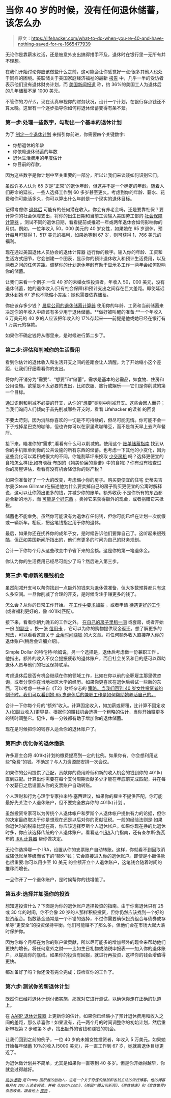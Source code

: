 # 当你 40 岁的时候，没有任何退休储蓄，该怎么办

> 原文：<https://lifehacker.com/what-to-do-when-you-re-40-and-have-nothing-saved-for-re-1665477939>

无论你是靠薪水过活，还是被意外支出搞得措手不及，退休时在银行里一无所有并不理想。



在我们开始讨论你应该做些什么之前，这可能会让你感觉好一点:很多其他人也处于同样的困境。美联储关于美国家庭经济福祉的最新 [报告](http://www.federalreserve.gov/econresdata/2013-report-economic-well-being-us-households-201407.pdf) 中，几乎一半的受访者表示他们没有退休财务计划，而 [美国新闻报道](http://money.usnews.com/money/blogs/the-smarter-mutual-fund-investor/2014/08/19/the-tiny-house-movement-and-binge-saving-the-new-retirement) 称，约 36%的美国工人为退休后的几年储蓄不足 1000 美元。

不管你的*为什么*，现在认真审视你的财务状况，设计一个计划，在银行存点钱还不算太晚。这里有一个逐步指导你如何将退休储蓄变得有条不紊。

### 第一步:处理一些数字，勾勒出一个基本的退休计划

为了 [制定一个退休计划](http://lifehacker.com/a-step-by-step-guide-to-painlessly-plan-and-vet-your-re-5814716) 来指引你前进，你需要四个关键数字:

*   你想退休的年龄
*   你依赖退休储蓄的年数
*   退休生活费用的年度估计
*   你目前的存款。

因为这些数字是你计划中至关重要的一部分，所以让我们来谈谈如何识别它们。

虽然许多人认为 65 岁是“正常”的退休年龄，但这并不是一个确定的年龄。随着人们寿命的延长，一些人选择工作到 60 多岁甚至更久。考虑到你的年龄、薪水、花费和你可能活多久，你可以算出什么年龄是一个现实的退休目标。

记得考虑你 [退休后](http://lifehacker.com/a-step-by-step-guide-to-painlessly-plan-and-vet-your-re-5814716) 可能有的任何潜在收入。你会有养老金吗，还是要靠社保？要计算你的社会保障支出，将你的出生日期和当前工资输入美国劳工部的 [社会保障计算器](http://www.socialsecurity.gov/OACT/quickcalc/index.html) 。测试不同的退休日期，看看提前或推迟一年或两年退休会如何影响你的月供。例如，一位年收入 50，000 美元的 40 岁女性，如果她在 65 岁退休，预计每月可获得 1，517 美元的福利，如果她等到 67 岁，则可获得 1，766 美元的福利。

现在通过美国退休人员协会的退休计算器 运行你的数字。输入你的年龄、工资和生活方式细节，它会创建一个图表，显示你的预计退休收入和预计生活费用，以及两者之间的任何差距。调整你的计划退休年龄有助于显示多工作一两年会如何影响你的储蓄。

让我们来看一个例子:一位 40 岁的未婚女性投资者，年收入 50，000 美元，没有退休储蓄，她的退休收入(只有社会保障)和预计支出之间存在巨大差距。即使延迟退休到她 67 岁也不能缩小差距；她也需要依靠储蓄。

你应该存多少钱？ [晨星公司的退休储蓄计算器](http://www.morningstar.com/Cover/invest-in-retirement.aspx) 使用你的年龄、工资和当前储蓄来决定你的年收入中应该有多少用于退休储蓄。**做好被叫醒的准备:**一个年收入 6 万美元的 40 岁的人应该把年收入的 17%存起来——前提是他或她已经在银行有 1 万美元的存款。

如果你不确定钱将从哪里来，是时候进行第二步了。

### 第二步:评估和削减你的生活费用

看到你估计的退休收入和生活开支之间的差距会让人清醒。为了开始缩小这个差距，让我们仔细看看你的支出。

将你的开销分为“需要”、“想要”和“储蓄”。需求是基本的必需品，如食物、住房和公用设施。欲望是不太必要的支出，比如衣服、旅行或娱乐——它们是你削减的第一个目标。

通过识别和削减不必要的开支，从你的“想要”类别中削减开支。这些会因人而异；当我们询问人们倾向于首先削减哪些开支时，看看 Lifehacker 的读者 的回复

不要太苛刻，因为消除你喜欢的一切是不可持续的，但尽可能无情。你可能不会一下子戒掉星巴克的咖啡，但也许你可以在家里煮咖啡豆，而不是每天早上去汽车餐厅。

接下来，瞄准你的“需求”,看看有什么可以削减的。使用这个 [账单储蓄指南](http://lifehacker.com/a-bill-by-bill-guide-to-saving-money-on-your-monthly-ex-5823762) 找到从你的手机账单到你的公共设施的所有东西的储蓄。也考虑一下其他的小变化，因为这些变化可以累积成很大的不同。你能割草坪来换取 [少交房租](http://www.thepennyhoarder.com/pay-less-rent-5-ways-trade-skills-home/) 吗？选择更便宜的食物怎么样(比如符晓薇·布朗的《物美价廉的食谱》中的食物)？你有没有检查过你的房屋评估，看看有没有机会降低你的财产税？

如果你准备好了一个大的改变，考虑缩小你的房子。购买更便宜的住宅 史蒂夫吉尔曼(Steve Gillman)在描述他为什么要卖掉自己的房子购买更便宜的公寓时解释说，这可以让你腾出更多的钱，并减少你的账单。额外收获:不是你所有的东西都适合新的地方，而 [可能是个好东西](http://lifehacker.com/eight-things-you-can-discard-to-downsize-your-life-1522266092) 。卖掉它来获得额外的现金，或者捐赠它来抵税。

储蓄也不能幸免。虽然你可能没有为退休存任何钱，但你可能已经在计划一次度假或一辆新车。相反，把这笔钱指定用于你的退休。

最后，如果你还在抚养你的成年子女，是时候告诉他们要靠自己了。这听起来很残酷，但正如美国新闻所指出的，他们有更多的时间为自己的财务规划。

合计一下你每个月从这些改变中节省下来的金额。这是你的第一笔退休金。

你认为你的生活费用已经尽可能少了吗？然后进入第三步。

### 第三步:考虑新的赚钱机会

虽然削减开支可以帮你找到一点额外的钱来为退休做准备，但大多数预算都只有这么多空间。一旦你削减了合理的开支，是时候专注于赚更多的钱了。

怎么会？从你的日常工作开始。 [在工作中要求加薪](https://lifehacker.com/how-do-i-ask-my-boss-for-a-better-raise-708363439) ，或者申请 [待遇更好的工作](http://lifehacker.com/top-10-ways-to-get-a-better-job-5894136) (或者福利更好的，像 401(k)匹配)。

接下来，看看你朝九晚五的工作之外。 [在自己的房子里租一间](http://www.thepennyhoarder.com/why-airbnb-awesome-6-tips-for-turning-your-extra-bedroom-into-cash/) 或套房，或者开始一份 [的副业](http://twocents.lifehacker.com/start-a-side-gig-by-appealing-to-your-employer-s-intere-1637918509) 。换一张 [信用卡](http://twocents.lifehacker.com/the-best-credit-cards-for-earning-rewards-1615998836) ，它可以为你的购物提供现金返还。想了解更多的想法，可以看看这篇关于 [业余时间赚钱](http://lifehacker.com/the-complete-guide-to-making-money-in-your-spare-time-1291903155) 的大文章。将任何额外收入直接存入你的退休账户(稍后会详细介绍)。

Simple Dollar 的特伦特·哈姆说，另一个选择是，退休后考虑做一份兼职工作 。他指出，额外的收入不仅会提振疲软的退休账户，而且社会关系和目的感可以帮助退休人员与他们的社区保持联系。

考虑退休后是否有机会继续在你的领域工作，比如在你以前的全职雇主那里做咨询，或者分享你在当地社区大学的经历。如果你更喜欢在退休后尝试一些新的东西，可以考虑一些来自《T2》财经杂志的 [策略。当我们回到 40 岁女性投资者的例子时，我们可以看到她 65 岁退休后的兼职工作是如何帮助她养活自己的。](http://time.com/money/3304349/retirement-job-part-time-5-strategies/)

合计一下你每个月的“额外”收入。计算固定收入，如加薪或房租，比计算不固定收入(如副业收入)更容易。根据你的赚钱机会选择一个粗略的估计，当你开始赚更多的钱时调整它。记住，每一分钱都有助于增加你的退休储蓄。

现在是时候把你的钱存入适合你的退休账户了。

### 第四步:优化你的退休缴款

许多雇主会将 401(k)计划的缴费提高到一定的比例。如果你有，你会想利用这些“免费”的钱。不确定？与人力资源部安排一次会议。

如果你的公司提供了匹配，贡献你的费用降低和新的收入机会的钱到你的 401(k)直到匹配。计算出你需要在每个支付周期贡献多少才能在年底前完成匹配，并在每个发薪日之后设置从你的支票账户自动转账。

个人理财和行为心理学专家拉米特·塞西建议，如果你的雇主不提供匹配，你可能最好先关注个人退休账户，但不要完全放弃你的 401(k)计划 。

虽然投资专家可以为传统个人退休帐户和罗斯个人退休帐户提供有力的论据，但你的决定最终取决于你是想现在还是以后对你的贡献征税。一般的经验法则是:如果你退休时的税率比现在高，你应该选择罗斯个人退休帐户。如果你现在挣的比退休时多，你应该选择传统的个人退休账户。看看这个[IRA](https://lifehacker.com/a-beginner-s-guide-to-opening-an-ira-1607498930)入门指南，还有查尔斯·施瓦布的 [IRA 计算器](http://www.schwab.com/public/schwab/investing/retirement_and_planning/understanding_iras/ira_calculators/roth_vs_traditional) 帮你做决定。

无论你选择哪一个 IRA，设置从你的支票账户自动转账。这样，你就看不到因取消或降低账单等级而省下的“额外”钱；它会直接进入你的退休账户。即使是小额供款也很重要:你可以用少至 10 美元 的金额开立个人退休账户，这笔钱会随着时间的推移而增长。

一旦你开了一个退休账户，是时候帮你的钱增值了。

### 第五步:选择并加强你的投资

想知道投资什么？下面是为你的退休账户选择投资的指南。由于你离退休只有 25 或 30 年的时间，你不会像 20 岁的人那样积极投资，但你仍然应该找到一个好的投资组合。指数基金通常是一个不错的选择，不过你需要确保投资组合与债券或存单等“更安全”的投资保持平衡。他们可能赚不了那么多，但他们会在市场大起大落时保护你。

因为你每个月都在为你的账户做贡献，所以尽可能多的增加额外的现金来帮助他们更快的增长。将任何意外之财——比如生日礼物或纳税申报表——加入你的退休账户，以提高你的底线。如果你的投资有回报，就进行再投资，这样你的钱会增值得更快。

都准备好了吗？你还没有完全完成；该检查你的工作了。

### 第六步:测试你的新退休计划

既然你已经将退休计划付诸实施，那就对它进行测试，以确保你走在正确的轨道上。

在 [AARP 退休计算器](http://www.aarp.org/work/retirement-planning/retirement_calculator/) 上更新你的估计。如果你已经缩小了预计退休费用和收入之间的差距，那么恭喜你！如果没有，花一两个月的时间调整你的初始计划，然后重新审视第 2 步和第 3 步，找出额外的省钱和赚钱的机会。

让我们回到之前的例子，一位 40 岁的未婚女性投资者，年收入 5 万美元。如果她开始每年储蓄 10%的收入(5000 美元)，并一直工作到 67 岁，她就离退休目标更近了。

为退休做计划并不简单，尤其是如果你一直等到 40 多岁。但是你开始得越早，你就会过得越好。

[*<small>凯尔·泰勒</small>*](http://www.thepennyhoarder.com/) *<small>是 Penny 囤积者的创始人，这是一个关于奇怪的赚钱和省钱方法的流行博客。他的博客每月有 300 万读者阅读，并被《Oprah.com》、《美国广播公司新闻》、《男性健康》和《女性世界》杂志收录。跟着他上</small>* [*<small>推特</small>*](https://twitter.com/thepennyhoarder/) <small>*。*</small>